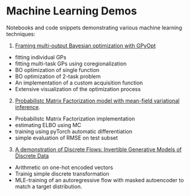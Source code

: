 # Machine Learning Demos

Notebooks and code snippets demonstrating various machine learning techniques:
1. [Framing multi-output Bayesian optimization with GPyOpt](multi-task_bayesian_optimization_demo.ipynb)
 * fitting individual GPs 
 * fitting multi-task GPs using coregionalization
 * BO optimization of single function
 * BO optimization of 2-task problem
 * An implementation of a custom acquisition function
 * Extensive visualization of the optimization process


2. [Probabilistc Matrix Factorization model with mean-field variational inference](probabilisitc_matrix_factorization_vi.ipynb).
 * Probabilistc Matrix Factorization implementation
 * estimating ELBO using MC
 * training using pyTorch automatic differentiation
 * simple evaluation of RMSE on test subset 


3. [A demonstration of Discrete Flows: Invertible Generative Models of Discrete Data](discrete_flows.ipynb)
 * Arithmetic on one-hot encoded vectors
 * Trainig simple discrete transformation
 * MLE-training of an autoregressive flow with masked autoencoder to match a target distribution.

